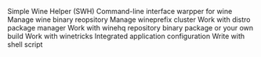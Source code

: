 Simple Wine Helper (SWH)
   Command-line interface warpper for wine
       Manage wine binary reopsitory
       Manage wineprefix cluster
       Work with distro package manager
       Work with winehq repository binary package or your own build
       Work with winetricks
       Integrated application configuration
       Write with shell script
